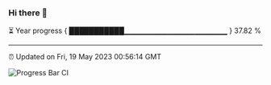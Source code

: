 ### Hi there 👋

⏳ Year progress { ███████████▁▁▁▁▁▁▁▁▁▁▁▁▁▁▁▁▁▁▁ } 37.82 %

---

⏰ Updated on Fri, 19 May 2023 00:56:14 GMT

![Progress Bar CI](https://github.com/liununu/liununu/workflows/Progress%20Bar%20CI/badge.svg)
